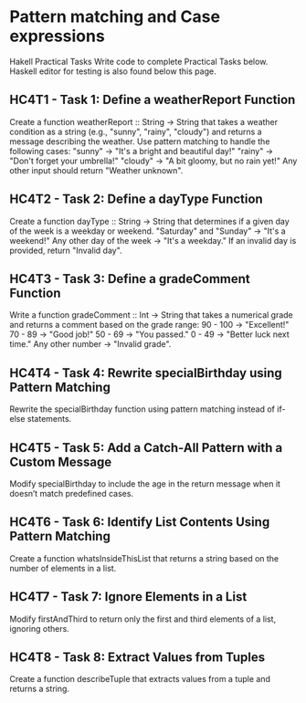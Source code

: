 # Pattern matching and Case expressions

Hakell Practical Tasks
Write code to complete Practical Tasks below. Haskell editor for testing is also found below this page.


## HC4T1 - Task 1: Define a weatherReport Function
Create a function weatherReport :: String -> String that takes a weather condition as a string (e.g., "sunny", "rainy", "cloudy") and returns a message describing the weather.
Use pattern matching to handle the following cases:
"sunny" → "It's a bright and beautiful day!"
"rainy" → "Don't forget your umbrella!"
"cloudy" → "A bit gloomy, but no rain yet!"
Any other input should return "Weather unknown".

## HC4T2 - Task 2: Define a dayType Function
Create a function dayType :: String -> String that determines if a given day of the week is a weekday or weekend.
"Saturday" and "Sunday" → "It's a weekend!"
Any other day of the week → "It's a weekday."
If an invalid day is provided, return "Invalid day".

## HC4T3 - Task 3: Define a gradeComment Function
Write a function gradeComment :: Int -> String that takes a numerical grade and returns a comment based on the grade range:
90 - 100 → "Excellent!"
70 - 89 → "Good job!"
50 - 69 → "You passed."
0 - 49 → "Better luck next time."
Any other number → "Invalid grade".

## HC4T4 - Task 4: Rewrite specialBirthday using Pattern Matching
Rewrite the specialBirthday function using pattern matching instead of if-else statements.

## HC4T5 - Task 5: Add a Catch-All Pattern with a Custom Message
Modify specialBirthday to include the age in the return message when it doesn’t match predefined cases.

## HC4T6 - Task 6: Identify List Contents Using Pattern Matching
Create a function whatsInsideThisList that returns a string based on the number of elements in a list.

## HC4T7 - Task 7: Ignore Elements in a List
Modify firstAndThird to return only the first and third elements of a list, ignoring others.

## HC4T8 - Task 8: Extract Values from Tuples
Create a function describeTuple that extracts values from a tuple and returns a string.